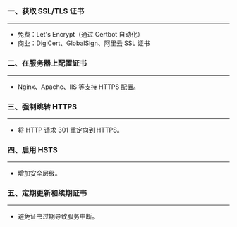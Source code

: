 ### 一、获取 SSL/TLS 证书

---

- 免费：Let's Encrypt（通过 Certbot 自动化）
- 商业：DigiCert、GlobalSign、阿里云 SSL 证书



### 二、在服务器上配置证书

---

- Nginx、Apache、IIS 等支持 HTTPS 配置。



### 三、强制跳转 HTTPS

---

- 将 HTTP 请求 301 重定向到 HTTPS。



### 四、启用 HSTS

---

- 增加安全层级。



### 五、定期更新和续期证书

---

- 避免证书过期导致服务中断。